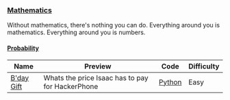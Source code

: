 
### [Mathematics](https://www.hackerrank.com/domains/mathematics)
Without mathematics, there's nothing you can do. Everything around you is mathematics. Everything around you is numbers.


#### [Probability](https://www.hackerrank.com/domains/mathematics/probability)

Name | Preview | Code | Difficulty
---- | ------- | ---- | ----------
[B'day Gift](https://www.hackerrank.com/challenges/bday-gift)|Whats the price Isaac has to pay for HackerPhone|[Python](bday-gift.py)|Easy

